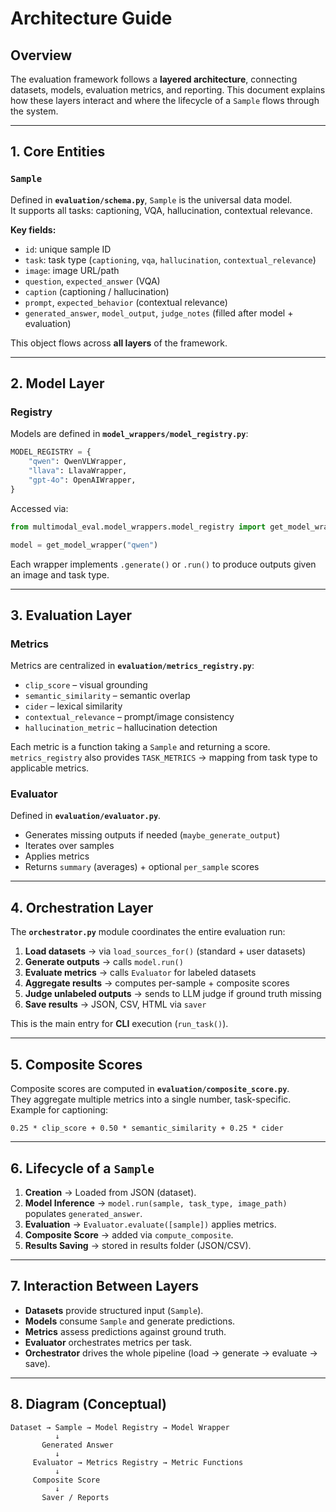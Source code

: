 # Architecture Guide

## Overview
The evaluation framework follows a **layered architecture**, connecting datasets, models, evaluation metrics, and reporting. This document explains how these layers interact and where the lifecycle of a `Sample` flows through the system.

---

## 1. Core Entities

### `Sample`
Defined in **`evaluation/schema.py`**, `Sample` is the universal data model.  
It supports all tasks: captioning, VQA, hallucination, contextual relevance.

**Key fields:**
- `id`: unique sample ID  
- `task`: task type (`captioning`, `vqa`, `hallucination`, `contextual_relevance`)  
- `image`: image URL/path  
- `question`, `expected_answer` (VQA)  
- `caption` (captioning / hallucination)  
- `prompt`, `expected_behavior` (contextual relevance)  
- `generated_answer`, `model_output`, `judge_notes` (filled after model + evaluation)

This object flows across **all layers** of the framework.

---

## 2. Model Layer

### Registry
Models are defined in **`model_wrappers/model_registry.py`**:

```python
MODEL_REGISTRY = {
    "qwen": QwenVLWrapper,
    "llava": LlavaWrapper,
    "gpt-4o": OpenAIWrapper,
}
```

Accessed via:

```python
from multimodal_eval.model_wrappers.model_registry import get_model_wrapper

model = get_model_wrapper("qwen")
```

Each wrapper implements `.generate()` or `.run()` to produce outputs given an image and task type.

---

## 3. Evaluation Layer

### Metrics
Metrics are centralized in **`evaluation/metrics_registry.py`**:  

- `clip_score` – visual grounding  
- `semantic_similarity` – semantic overlap  
- `cider` – lexical similarity  
- `contextual_relevance` – prompt/image consistency  
- `hallucination_metric` – hallucination detection  

Each metric is a function taking a `Sample` and returning a score.  
`metrics_registry` also provides `TASK_METRICS` → mapping from task type to applicable metrics.

### Evaluator
Defined in **`evaluation/evaluator.py`**.  

- Generates missing outputs if needed (`maybe_generate_output`)  
- Iterates over samples  
- Applies metrics  
- Returns `summary` (averages) + optional `per_sample` scores  

---

## 4. Orchestration Layer

The **`orchestrator.py`** module coordinates the entire evaluation run:

1. **Load datasets** → via `load_sources_for()` (standard + user datasets)  
2. **Generate outputs** → calls `model.run()`  
3. **Evaluate metrics** → calls `Evaluator` for labeled datasets  
4. **Aggregate results** → computes per-sample + composite scores  
5. **Judge unlabeled outputs** → sends to LLM judge if ground truth missing  
6. **Save results** → JSON, CSV, HTML via `saver`  

This is the main entry for **CLI** execution (`run_task()`).

---

## 5. Composite Scores

Composite scores are computed in **`evaluation/composite_score.py`**.  
They aggregate multiple metrics into a single number, task-specific.  
Example for captioning:  
```
0.25 * clip_score + 0.50 * semantic_similarity + 0.25 * cider
```

---

## 6. Lifecycle of a `Sample`

1. **Creation** → Loaded from JSON (dataset).  
2. **Model Inference** → `model.run(sample, task_type, image_path)` populates `generated_answer`.  
3. **Evaluation** → `Evaluator.evaluate([sample])` applies metrics.  
4. **Composite Score** → added via `compute_composite`.  
5. **Results Saving** → stored in results folder (JSON/CSV).  

---

## 7. Interaction Between Layers

- **Datasets** provide structured input (`Sample`).  
- **Models** consume `Sample` and generate predictions.  
- **Metrics** assess predictions against ground truth.  
- **Evaluator** orchestrates metrics per task.  
- **Orchestrator** drives the whole pipeline (load → generate → evaluate → save).  

---

## 8. Diagram (Conceptual)

```
Dataset → Sample → Model Registry → Model Wrapper
          ↓
       Generated Answer
          ↓
     Evaluator → Metrics Registry → Metric Functions
          ↓
     Composite Score
          ↓
       Saver / Reports
```

